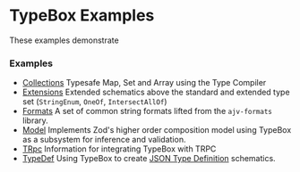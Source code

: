 # TypeBox Examples

These examples demonstrate


### Examples

- [Collections](./collections) Typesafe Map, Set and Array using the Type Compiler
- [Extensions](./extensions) Extended schematics above the standard and extended type set (`StringEnum`, `OneOf`, `IntersectAllOf`)
- [Formats](./formats') A set of common string formats lifted from the `ajv-formats` library.
- [Model](./model) Implements Zod's higher order composition model using TypeBox as a subsystem for inference and validation.
- [TRpc](./tpc) Information for integrating TypeBox with TRPC
- [TypeDef](./typedef) Using TypeBox to create [JSON Type Definition](https://jsontypedef.com/) schematics.